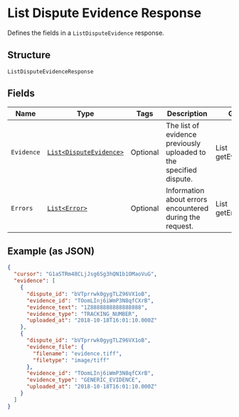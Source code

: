 
# List Dispute Evidence Response

Defines the fields in a `ListDisputeEvidence` response.

## Structure

`ListDisputeEvidenceResponse`

## Fields

| Name | Type | Tags | Description | Getter |
|  --- | --- | --- | --- | --- |
| `Evidence` | [`List<DisputeEvidence>`](/doc/models/dispute-evidence.md) | Optional | The list of evidence previously uploaded to the specified dispute. | List<DisputeEvidence> getEvidence() |
| `Errors` | [`List<Error>`](/doc/models/error.md) | Optional | Information about errors encountered during the request. | List<Error> getErrors() |

## Example (as JSON)

```json
{
  "cursor": "G1aSTRm48CLjJsg6Sg3hQN1b1OMaoVuG",
  "evidence": [
    {
      "dispute_id": "bVTprrwk0gygTLZ96VX1oB",
      "evidence_id": "TOomLInj6iWmP3N8qfCXrB",
      "evidence_text": "1Z8888888888888888",
      "evidence_type": "TRACKING_NUMBER",
      "uploaded_at": "2018-10-18T16:01:10.000Z"
    },
    {
      "dispute_id": "bVTprrwk0gygTLZ96VX1oB",
      "evidence_file": {
        "filename": "evidence.tiff",
        "filetype": "image/tiff"
      },
      "evidence_id": "TOomLInj6iWmP3N8qfCXrB",
      "evidence_type": "GENERIC_EVIDENCE",
      "uploaded_at": "2018-10-18T16:01:10.000Z"
    }
  ]
}
```

